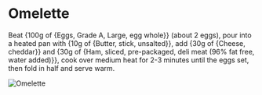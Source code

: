 # Omelette

Beat {100g of {Eggs, Grade A, Large, egg whole}} (about 2 eggs), pour into a heated pan with {10g of {Butter, stick, unsalted}}, add {30g of {Cheese, cheddar}} and {30g of {Ham, sliced, pre-packaged, deli meat (96% fat free, water added)}}, cook over medium heat for 2-3 minutes until the eggs set, then fold in half and serve warm. 

![Omelette](../../MealPlanner/meals/images/omelette.jpg)